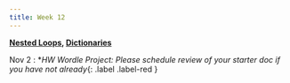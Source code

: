 ```yaml
---
title: Week 12
---
```


**[Nested Loops](https://docs.google.com/presentation/d/13I2n8tokNnE0bldCLQpTFb8TREBgDUkIBW1_cAq83DM/edit?usp=sharing), [Dictionaries](https://docs.google.com/presentation/d/1HbBktvDUT4rXjcoaOfBKL_1vcd5CrF72_IsXpNeG_sg/edit?usp=sharing)**

Nov 2
:  **HW Wordle Project: Please schedule review of your starter doc if you have not already*{: .label .label-red }

